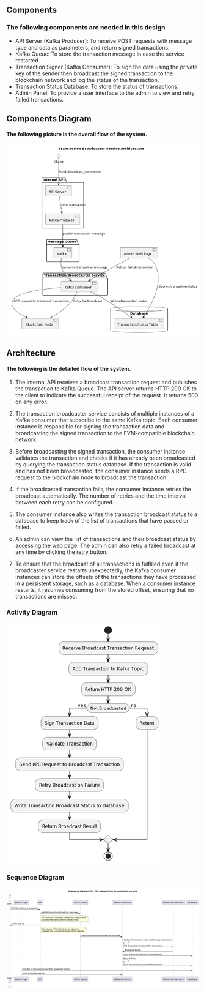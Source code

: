 ## Components

### The following components are needed in this design

- API Server (Kafka Producer): To receive POST requests with message type and data as parameters, and return signed transactions.
- Kafka Queue: To store the transaction message in case the service restarted.
- Transaction Signer (Kafka Consumer): To sign the data using the private key of the sender then broadcast the signed transaction to the blockchain network and log the status of the transaction.
- Transaction Status Database: To store the status of transactions.
- Admin Panel: To provide a user interface to the admin to view and retry failed transactions.

## Components Diagram

#### The following picture is the overall flow of the system.

![Components Diagram](./architecture.png)

## Architecture

#### The following is the detailed flow of the system.

1. The internal API receives a broadcast transaction request and publishes the transaction to Kafka Queue. The API server returns HTTP 200 OK to the client to indicate the successful receipt of the request. It returns 500 on any error.

2. The transaction broadcaster service consists of multiple instances of a Kafka consumer that subscribe to the same Kafka topic. Each consumer instance is responsible for signing the transaction data and broadcasting the signed transaction to the EVM-compatible blockchain network.

3. Before broadcasting the signed transaction, the consumer instance validates the transaction and checks if it has already been broadcasted by querying the transaction status database. If the transaction is valid and has not been broadcasted, the consumer instance sends a RPC request to the blockchain node to broadcast the transaction.

4. If the broadcasted transaction fails, the consumer instance retries the broadcast automatically. The number of retries and the time interval between each retry can be configured.

5. The consumer instance also writes the transaction broadcast status to a database to keep track of the list of transactions that have passed or failed.

6. An admin can view the list of transactions and their broadcast status by accessing the web page. The admin can also retry a failed broadcast at any time by clicking the retry button.

7. To ensure that the broadcast of all transactions is fulfilled even if the broadcaster service restarts unexpectedly, the Kafka consumer instances can store the offsets of the transactions they have processed in a persistent storage, such as a database. When a consumer instance restarts, it resumes consuming from the stored offset, ensuring that no transactions are missed.

### Activity Diagram

![Activity Diagram](./activity.png)

### Sequence Diagram

![Sequence Diagram](./sequence.png)
